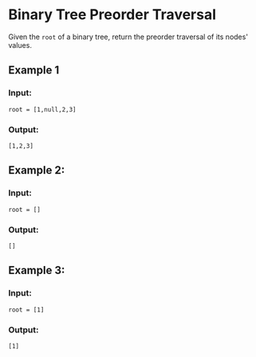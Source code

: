 # Binary Tree Preorder Traversal
Given the ```root``` of a binary tree, return the preorder traversal of its nodes' values.

## Example 1
### Input: 
```root = [1,null,2,3]```
### Output: 
```[1,2,3]```


## Example 2:
### Input: 
```root = []```
### Output: 
```[]```

## Example 3:
### Input: 
```root = [1]```
### Output: 
```[1]```